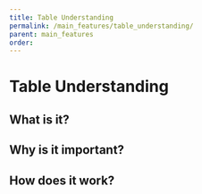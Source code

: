 ```yaml
---
title: Table Understanding
permalink: /main_features/table_understanding/
parent: main_features
order: 
---
```


# Table Understanding

## What is it?

## Why is it important?

## How does it work?